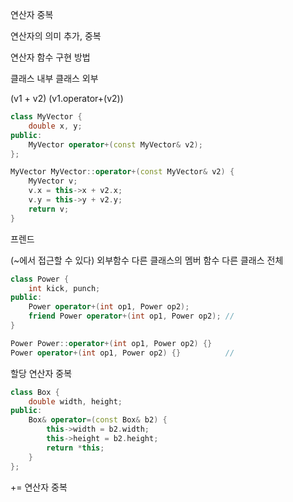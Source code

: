 연산자 중복

연산자의 의미 추가, 중복

연산자 함수 구현 방법

클래스 내부
클래스 외부

(v1 + v2)
(v1.operator+(v2))

```c++
class MyVector {
    double x, y;
public:
    MyVector operator+(const MyVector& v2);    
};

MyVector MyVector::operator+(const MyVector& v2) {
    MyVector v;
    v.x = this->x + v2.x;
    v.y = this->y + v2.y;
    return v;
}
```

프렌드

(~에서 접근할 수 있다)
외부함수
다른 클래스의 멤버 함수
다른 클래스 전체

```c++
class Power {
    int kick, punch;
public:
    Power operator+(int op1, Power op2);
    friend Power operator+(int op1, Power op2); //
}

Power Power::operator+(int op1, Power op2) {}
Power operator+(int op1, Power op2) {}          //
```

할당 연산자 중복

```c++
class Box {
    double width, height;
public:
    Box& operator=(const Box& b2) {
        this->width = b2.width;
        this->height = b2.height;
        return *this;
    }
};
```

+= 연산자 중복